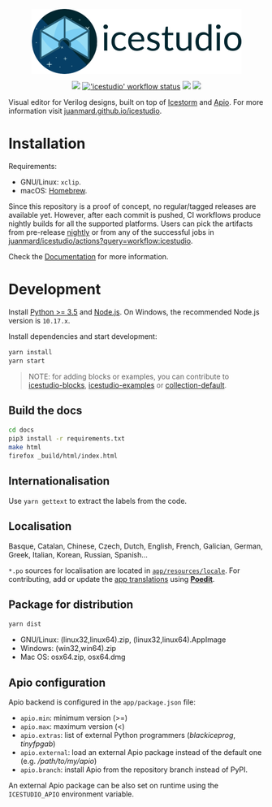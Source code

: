 <p align="center">
<a href="http://juanmard.github.io/icestudio"><img src="./docs/resources/images/logo/icestudio-logo-label-nightly.png" align="center"></a>
</p>

<p align="center">
  <a title="juanmard.github.io/icestudio" href="https://juanmard.github.io/icestudio"><img src="https://img.shields.io/website.svg?label=juanmard.github.io%2Ficestudio&longCache=true&style=flat-square&url=http%3A%2F%2Fjuanmard.github.io%2Ficestudio%2Findex.html&logo=github"></a><!--
  -->
  <a title="'icestudio' workflow status" href="https://github.com/juanmard/icestudio/actions?query=workflow%3Aicestudio"><img alt="'icestudio' workflow status" src="https://img.shields.io/github/workflow/status/juanmard/icestudio/icestudio?longCache=true&style=flat-square&label=icestudio&logo=github"></a><!--
  -->
  <a title="DevDependency Status" href="https://david-dm.org/juanmard/icestudio/develop?type=dev"><img src="https://img.shields.io/david/dev/juanmard/icestudio.svg?longCache=true&style=flat-square&label=devdeps&logo=npm"></a><!--
  -->
  <a title="Dependency Status" href="https://david-dm.org/juanmard/icestudio/develop?path=app"><img src="https://img.shields.io/david/juanmard/icestudio.svg?path=app&longCache=true&style=flat-square&label=app%20deps&logo=npm"></a>
</p>

Visual editor for Verilog designs, built on top of [Icestorm](http://www.clifford.at/icestorm/) and [Apio](https://github.com/FPGAwars/apio). For more information visit [juanmard.github.io/icestudio](https://juanmard.github.io/icestudio).

# Installation

Requirements:

- GNU/Linux: `xclip`.
- macOS: [Homebrew](https://brew.sh).

Since this repository is a proof of concept, no regular/tagged releases are available yet. However, after each commit is pushed, CI workflows produce nightly builds for all the supported platforms. Users can pick the artifacts from pre-release [nightly](https://github.com/juanmard/icestudio/releases/tag/nightly) or from any of the successful jobs in [juanmard/icestudio/actions?query=workflow:icestudio](https://github.com/juanmard/icestudio/actions?query=workflow%3Aicestudio).

Check the [Documentation](https://juanmard.github.io/icestudio) for more information.

# Development

Install [Python >= 3.5](https://www.python.org/downloads/) and [Node.js](https://nodejs.org/). On Windows, the recommended Node.js version is `10.17.x`.

Install dependencies and start development:

```bash
yarn install
yarn start
```

> NOTE: for adding blocks or examples, you can contribute to [icestudio-blocks](https://github.com/FPGAwars/icestudio-blocks), [icestudio-examples](https://github.com/FPGAwars/icestudio-examples) or [collection-default](https://github.com/FPGAwars/collection-default).

## Build the docs

```bash
cd docs
pip3 install -r requirements.txt
make html
firefox _build/html/index.html
```

## Internationalisation

Use `yarn gettext` to extract the labels from the code.

## Localisation

Basque, Catalan, Chinese, Czech, Dutch, English, French, Galician, German, Greek, Italian, Korean, Russian, Spanish...

`*.po` sources for localisation are located in [`app/resources/locale`](./app/resources/locale). For contributing, add or update the [app translations](https://github.com/juanmard/icestudio/tree/develop/app/resources/locale) using **[Poedit](https://poedit.net/)**.

## Package for distribution

```bash
yarn dist
```

- GNU/Linux: (linux32,linux64).zip, (linux32,linux64).AppImage
- Windows: (win32,win64).zip
- Mac OS: osx64.zip, osx64.dmg

## Apio configuration

Apio backend is configured in the `app/package.json` file:

- `apio.min`: minimum version (>=)
- `apio.max`: maximum version (<)
- `apio.extras`: list of external Python programmers (*blackiceprog*, *tinyfpgab*)
- `apio.external`: load an external Apio package instead of the default one (e.g. */path/to/my/apio*)
- `apio.branch`: install Apio from the repository branch instead of PyPI.

An external Apio package can be also set on runtime using the `ICESTUDIO_APIO` environment variable.
